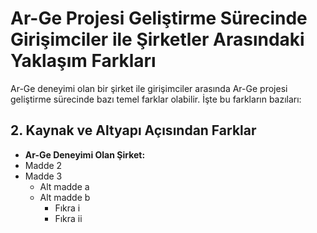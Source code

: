 # Ar-Ge Projesi Geliştirme Sürecinde Girişimciler ile Şirketler Arasındaki Yaklaşım Farkları

Ar-Ge deneyimi olan bir şirket ile girişimciler arasında Ar-Ge projesi geliştirme sürecinde bazı temel farklar olabilir. İşte bu farkların bazıları:

## 2. Kaynak ve Altyapı Açısından Farklar
- **Ar-Ge Deneyimi Olan Şirket:**
- Madde 2
- Madde 3
  * Alt madde a
  * Alt madde b
    - Fıkra i
    - Fıkra ii
